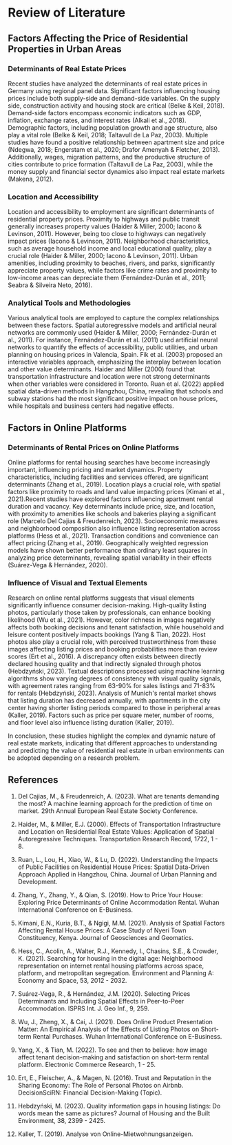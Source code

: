 # Review of Literature

## Factors Affecting the Price of Residential Properties in Urban Areas
### Determinants of Real Estate Prices
Recent studies have analyzed the determinants of real estate prices in Germany using regional panel data. Significant factors influencing housing prices include both supply-side and demand-side variables. On the supply side, construction activity and housing stock are critical (Belke & Keil, 2018). Demand-side factors encompass economic indicators such as GDP, inflation, exchange rates, and interest rates (Alkali et al., 2018). Demographic factors, including population growth and age structure, also play a vital role (Belke & Keil, 2018; Taltavull de La Paz, 2003). Multiple studies have found a positive relationship between apartment size and price (Ndegwa, 2018; Engerstam et al., 2020; Drafor Amenyah & Fletcher, 2013). Additionally, wages, migration patterns, and the productive structure of cities contribute to price formation (Taltavull de La Paz, 2003), while the money supply and financial sector dynamics also impact real estate markets (Makena, 2012).

### Location and Accessibility
Location and accessibility to employment are significant determinants of residential property prices. Proximity to highways and public transit generally increases property values (Haider & Miller, 2000; Iacono & Levinson, 2011). However, being too close to highways can negatively impact prices (Iacono & Levinson, 2011). Neighborhood characteristics, such as average household income and local educational quality, play a crucial role (Haider & Miller, 2000; Iacono & Levinson, 2011). Urban amenities, including proximity to beaches, rivers, and parks, significantly appreciate property values, while factors like crime rates and proximity to low-income areas can depreciate them (Fernández-Durán et al., 2011; Seabra & Silveira Neto, 2016).

### Analytical Tools and Methodologies
Various analytical tools are employed to capture the complex relationships between these factors. Spatial autoregressive models and artificial neural networks are commonly used (Haider & Miller, 2000; Fernández-Durán et al., 2011). For instance, Fernández-Durán et al. (2011) used artificial neural networks to quantify the effects of accessibility, public utilities, and urban planning on housing prices in Valencia, Spain. Fik et al. (2003) proposed an interactive variables approach, emphasizing the interplay between location and other value determinants. Haider and Miller (2000) found that transportation infrastructure and location were not strong determinants when other variables were considered in Toronto. Ruan et al. (2022) applied spatial data-driven methods in Hangzhou, China, revealing that schools and subway stations had the most significant positive impact on house prices, while hospitals and business centers had negative effects.

## Factors in Online Platforms
### Determinants of Rental Prices on Online Platforms
Online platforms for rental housing searches have become increasingly important, influencing pricing and market dynamics. Property characteristics, including facilities and services offered, are significant determinants (Zhang et al., 2019). Location plays a crucial role, with spatial factors like proximity to roads and land value impacting prices (Kimani et al., 2021).Recent studies have explored factors influencing apartment rental duration and vacancy. Key determinants include price, size, and location, with proximity to amenities like schools and bakeries playing a significant role (Marcelo Del Cajias & Freudenreich, 2023). Socioeconomic measures and neighborhood composition also influence listing representation across platforms (Hess et al., 2021). Transaction conditions and convenience can affect pricing (Zhang et al., 2019). Geographically weighted regression models have shown better performance than ordinary least squares in analyzing price determinants, revealing spatial variability in their effects (Suárez-Vega & Hernández, 2020).

### Influence of Visual and Textual Elements
Research on online rental platforms suggests that visual elements significantly influence consumer decision-making. High-quality listing photos, particularly those taken by professionals, can enhance booking likelihood (Wu et al., 2021). However, color richness in images negatively affects both booking decisions and tenant satisfaction, while household and leisure content positively impacts bookings (Yang & Tian, 2022). Host photos also play a crucial role, with perceived trustworthiness from these images affecting listing prices and booking probabilities more than review scores (Ert et al., 2016). A discrepancy often exists between directly declared housing quality and that indirectly signaled through photos (Hebdzyński, 2023). Textual descriptions processed using machine learning algorithms show varying degrees of consistency with visual quality signals, with agreement rates ranging from 63-90% for sales listings and 71-83% for rentals (Hebdzyński, 2023). Analysis of Munich's rental market shows that listing duration has decreased annually, with apartments in the city center having shorter listing periods compared to those in peripheral areas (Kaller, 2019). Factors such as price per square meter, number of rooms, and floor level also influence listing duration (Kaller, 2019).


In conclusion, these studies highlight the complex and dynamic nature of real estate markets, indicating that different approaches to understanding and predicting the value of residential real estate in urban environments can be adopted depending on a research problem.




## References 
1. Del Cajias, M., & Freudenreich, A. (2023). What are tenants demanding the most? A machine learning approach for the prediction of time on market. 29th Annual European Real Estate Society Conference.

2. Haider, M., & Miller, E.J. (2000). Effects of Transportation Infrastructure and Location on Residential Real Estate Values: Application of Spatial Autoregressive Techniques. Transportation Research Record, 1722, 1 - 8.

3. Ruan, L., Lou, H., Xiao, W., & Lu, D. (2022). Understanding the Impacts of Public Facilities on Residential House Prices: Spatial Data-Driven Approach Applied in Hangzhou, China. Journal of Urban Planning and Development.

4. Zhang, Y., Zhang, Y., & Qian, S. (2019). How to Price Your House: Exploring Price Determinants of Online Accommodation Rental. Wuhan International Conference on E-Business.

5. Kimani, E.N., Kuria, B.T., & Ngigi, M.M. (2021). Analysis of Spatial Factors Affecting Rental House Prices: A Case Study of Nyeri Town Constituency, Kenya. Journal of Geosciences and Geomatics.

6. Hess, C., Acolin, A., Walter, R.J., Kennedy, I., Chasins, S.E., & Crowder, K. (2021). Searching for housing in the digital age: Neighborhood representation on internet rental housing platforms across space, platform, and metropolitan segregation. Environment and Planning A: Economy and Space, 53, 2012 - 2032.

7. Suárez-Vega, R., & Hernández, J.M. (2020). Selecting Prices Determinants and Including Spatial Effects in Peer-to-Peer Accommodation. ISPRS Int. J. Geo Inf., 9, 259.

8. Wu, J., Zheng, X., & Cai, J. (2021). Does Online Product Presentation Matter: An Empirical Analysis of the Effects of Listing Photos on Short-term Rental Purchases. Wuhan International Conference on E-Business.

9. Yang, X., & Tian, M. (2022). To see and then to believe: how image affect tenant decision-making and satisfaction on short-term rental platform. Electronic Commerce Research, 1 - 25.

10. Ert, E., Fleischer, A., & Magen, N. (2016). Trust and Reputation in the Sharing Economy: The Role of Personal Photos on Airbnb. DecisionSciRN: Financial Decision-Making (Topic).

11. Hebdzyński, M. (2023). Quality information gaps in housing listings: Do words mean the same as pictures? Journal of Housing and the Built Environment, 38, 2399 - 2425.

12. Kaller, T. (2019). Analyse von Online-Mietwohnungsanzeigen.